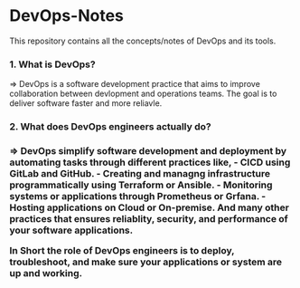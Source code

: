 # DevOps-Notes
This repository contains all the concepts/notes of DevOps and its tools.

<h3> 1. What is DevOps? </h3>
=> DevOps is a software development practice that aims to improve collaboration between devlopment and operations teams. The goal is to deliver software faster and more reliavle.

<h3> 2. What does DevOps engineers actually do? <h3>
=> DevOps simplify software development and deployment by automating tasks through different practices like,
  - CICD using GitLab and GitHub.
  - Creating and managng infrastructure programmatically using Terraform or Ansible.
  - Monitoring systems or applications through Prometheus or Grfana.
  - Hosting applications on Cloud or  On-premise.
And many other practices that ensures reliablity, security, and performance of your software applications.

In Short the role of DevOps engineers is to deploy, troubleshoot, and make sure your applications or system are up and working.
